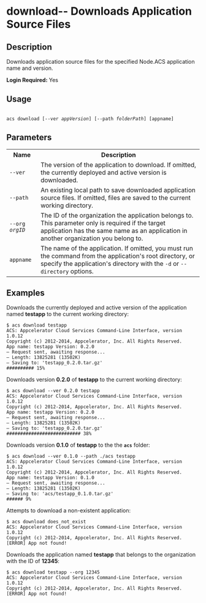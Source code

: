 # download-- Downloads Application Source Files

## Description

Downloads application source files for the specified Node.ACS application name and version.

**Login Required:** Yes

## Usage

<code>
acs download [--ver <em>appVersion</em>] [--path <em>folderPath</em>] [appname]
</code>


## Parameters

<table class="doc-table">
    <tbody>
        <tr>
            <th>Name</th>
            <th>Description</th>
        </tr>
        <tr>
            <td><code>--ver</code></td>
            <td>The version of the application to download. If omitted, the currently deployed and active version is downloaded.</td>
        </tr>
        <tr>
            <td><code>--path</code></td>
            <td>An existing local path to save downloaded application source files. If omitted, files are saved to the current working directory. </td>
        </tr>
        <tr>
            <td><code>--org <em>orgID</em></code></td>
            <td>The ID of the organization the application belongs to. This parameter only is required if the target application has the same name as an application in another organization you belong to.
             </td>
        </tr>
        <tr>
            <td><code>appname</code></td>
            <td>The name of the application. If omitted, you must run the command from the application's root directory, or specify the application's directory with the <code>-d</code> or <code>--directory</code> options.</td>
        </tr>
    </tbody>
</table>

## Examples

Downloads the currently deployed and active version of the application named **testapp** to the current working directory:

    $ acs download testapp
    ACS: Appcelerator Cloud Services Command-Line Interface, version 1.0.12
    Copyright (c) 2012-2014, Appcelerator, Inc. All Rights Reserved.
    App name: testapp Version: 0.2.0
    – Request sent, awaiting response...
    – Length: 13825281 (13502K)
    – Saving to: 'testapp_0.2.0.tar.gz'
    ########## 15%

Downloads version **0.2.0** of **testapp** to the current working directory:

    $ acs download --ver 0.2.0 testapp
    ACS: Appcelerator Cloud Services Command-Line Interface, version 1.0.12
    Copyright (c) 2012-2014, Appcelerator, Inc. All Rights Reserved.
    App name: testapp Version: 0.2.0
    – Request sent, awaiting response...
    – Length: 13825281 (13502K)
    – Saving to: 'testapp_0.2.0.tar.gz'
    ########################### 38%

Downloads version **0.1.0** of **testapp** to the the **`acs`** folder:

    $ acs download --ver 0.1.0 --path ./acs testapp
    ACS: Appcelerator Cloud Services Command-Line Interface, version 1.0.12
    Copyright (c) 2012-2014, Appcelerator, Inc. All Rights Reserved.
    App name: testapp Version: 0.1.0
    – Request sent, awaiting response...
    – Length: 13825281 (13502K)
    – Saving to: 'acs/testapp_0.1.0.tar.gz'
    ###### 9%

Attempts to download a non-existent application:

    $ acs download does_not_exist
    ACS: Appcelerator Cloud Services Command-Line Interface, version 1.0.12
    Copyright (c) 2012-2014, Appcelerator, Inc. All Rights Reserved.
    [ERROR] App not found! 

Downloads the application named **testapp** that belongs to the organization with the ID of **12345**:

    $ acs download testapp --org 12345
    ACS: Appcelerator Cloud Services Command-Line Interface, version 1.0.12
    Copyright (c) 2012-2014, Appcelerator, Inc. All Rights Reserved.
    [ERROR] App not found!     
